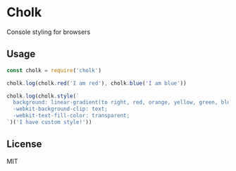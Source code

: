 # Cholk

Console styling for browsers

## Usage

```js
const cholk = require('cholk')

cholk.log(cholk.red('I am red'), cholk.blue('I am blue'))

cholk.log(cholk.style(`
  background: linear-gradient(to right, red, orange, yellow, green, blue);
  -webkit-background-clip: text;
  -webkit-text-fill-color: transparent;
`)('I have custom style!'))
```

## License

MIT
